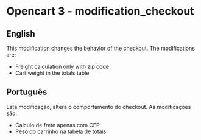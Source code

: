 # Opencart 3 - modification_checkout
## English
This modification changes the behavior of the checkout.
The modifications are:
- Freight calculation only with zip code
- Cart weight in the totals table

## Português
Esta modificação, altera o comportamento do checkout.
As modificações são:
- Calculo de frete apenas com CEP
- Peso do carrinho na tabela de totais
